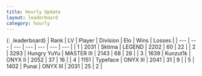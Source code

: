 ```yaml
---
title: Hourly Update
layout: leaderboard
category: hourly
---
```


{: .leaderboard}
| Rank | LV | Player | Division | Elo | Wins | Losses |
| --- | --- | --- | --- | --- | --- | --- |
| <span data-change="0">1</span> | 2031 | <span title="ID: 353063">Sktima</span> | LEGEND | <span data-change="0">2202</span> | <span data-change="0">60</span> | <span data-change="0">22</span> |
| <span data-change="0">2</span> | 3293 | <span title="ID: 164871">Hungry YuYu</span> | MASTER III | <span data-change="28">2143</span> | <span data-change="3">68</span> | <span data-change="0">28</span> |
| <span data-change="0">3</span> | 1639 | <span title="ID: 392407">Kunzut1k</span> | ONYX II | <span data-change="0">2052</span> | <span data-change="0">37</span> | <span data-change="0">16</span> |
| <span data-change="0">4</span> | 1151 | <span title="ID: 628233">Typeface</span> | ONYX III | <span data-change="-9">2041</span> | <span data-change="0">31</span> | <span data-change="1">9</span> |
| <span data-change="1">5</span> | 1402 | <span title="ID: 361226">Punai</span> | ONYX III | <span data-change="0">2031</span> | <span data-change="0">25</span> | <span data-change="0">2</span> |